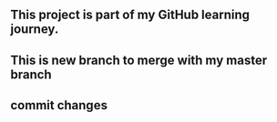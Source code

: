 
## This project is part of my GitHub learning journey.

## This is new branch to merge with my master branch

## commit changes